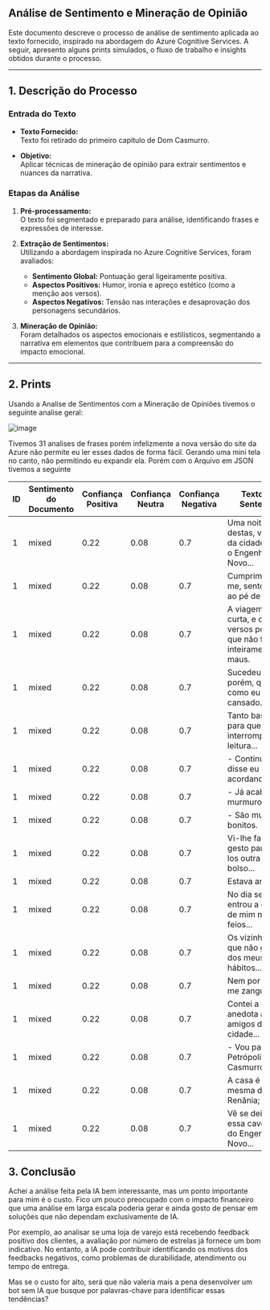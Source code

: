 ## Análise de Sentimento e Mineração de Opinião

Este documento descreve o processo de análise de sentimento aplicada ao texto fornecido, inspirado na abordagem do Azure Cognitive Services. A seguir, apresento alguns prints simulados, o fluxo de trabalho e insights obtidos durante o processo.

---

## 1. Descrição do Processo

### Entrada do Texto

- **Texto Fornecido:**  
  Texto foi retirado do primeiro capítulo de Dom Casmurro.

- **Objetivo:**  
  Aplicar técnicas de mineração de opinião para extrair sentimentos e nuances da narrativa.

### Etapas da Análise

1. **Pré-processamento:**  
   O texto foi segmentado e preparado para análise, identificando frases e expressões de interesse.
   
3. **Extração de Sentimentos:**  
   Utilizando a abordagem inspirada no Azure Cognitive Services, foram avaliados:
   - **Sentimento Global:** Pontuação geral ligeiramente positiva.
   - **Aspectos Positivos:** Humor, ironia e apreço estético (como a menção aos versos).
   - **Aspectos Negativos:** Tensão nas interações e desaprovação dos personagens secundários.
     
4. **Mineração de Opinião:**  
   Foram detalhados os aspectos emocionais e estilísticos, segmentando a narrativa em elementos que contribuem para a compreensão do impacto emocional.

---

## 2. Prints

Usando a Analise de Sentimentos com a Mineração de Opiniões tivemos o seguinte analise geral:

![image](https://github.com/user-attachments/assets/f95ace17-1190-4645-9625-f04a54cabab6)

Tivemos 31 analises de frases porém infelizmente a nova versão do site da Azure não permite eu ler esses dados de forma fácil. Gerando uma mini tela no canto, não permitindo eu expandir ela. Porém com o Arquivo em JSON tivemos a seguinte 

| ID  | Sentimento do Documento | Confiança Positiva | Confiança Neutra | Confiança Negativa | Texto da Sentença | Sentimento da Sentença | Confiança Positiva | Confiança Neutra | Confiança Negativa |
|----|------------------------|-------------------|-----------------|-------------------|------------------|---------------------|-------------------|-----------------|-------------------|
| 1  | mixed                  | 0.22              | 0.08            | 0.7               | Uma noite destas, vindo da cidade para o Engenho Novo... | neutral             | 0.07              | 0.88            | 0.05              |
| 1  | mixed                  | 0.22              | 0.08            | 0.7               | Cumprimentou-me, sentou-se ao pé de mim... | positive            | 0.96              | 0.03            | 0.01              |
| 1  | mixed                  | 0.22              | 0.08            | 0.7               | A viagem era curta, e os versos pode ser que não fossem inteiramente maus. | negative            | 0.00              | 0.00            | 1.00              |
| 1  | mixed                  | 0.22              | 0.08            | 0.7               | Sucedeu, porém, que, como eu estava cansado... | negative            | 0.00              | 0.00            | 1.00              |
| 1  | mixed                  | 0.22              | 0.08            | 0.7               | Tanto bastou para que ele interrompesse a leitura... | negative            | 0.10              | 0.19            | 0.71              |
| 1  | mixed                  | 0.22              | 0.08            | 0.7               | - Continue - disse eu acordando. | neutral             | 0.01              | 0.98            | 0.01              |
| 1  | mixed                  | 0.22              | 0.08            | 0.7               | - Já acabei - murmurou ele. | negative            | 0.00              | 0.06            | 0.93              |
| 1  | mixed                  | 0.22              | 0.08            | 0.7               | - São muito bonitos. | neutral             | 0.27              | 0.73            | 0.00              |
| 1  | mixed                  | 0.22              | 0.08            | 0.7               | Vi-lhe fazer um gesto para tirá-los outra vez do bolso... | neutral             | 0.01              | 0.96            | 0.03              |
| 1  | mixed                  | 0.22              | 0.08            | 0.7               | Estava amuado. | neutral             | 0.09              | 0.70            | 0.22              |
| 1  | mixed                  | 0.22              | 0.08            | 0.7               | No dia seguinte entrou a dizer de mim nomes feios... | negative            | 0.00              | 0.00            | 1.00              |
| 1  | mixed                  | 0.22              | 0.08            | 0.7               | Os vizinhos, que não gostam dos meus hábitos... | negative            | 0.03              | 0.13            | 0.84              |
| 1  | mixed                  | 0.22              | 0.08            | 0.7               | Nem por isso me zanguei. | negative            | 0.01              | 0.43            | 0.56              |
| 1  | mixed                  | 0.22              | 0.08            | 0.7               | Contei a anedota aos amigos da cidade... | positive            | 0.96              | 0.03            | 0.01              |
| 1  | mixed                  | 0.22              | 0.08            | 0.7               | - Vou para Petrópolis, Dom Casmurro; | neutral             | 0.01              | 0.96            | 0.03              |
| 1  | mixed                  | 0.22              | 0.08            | 0.7               | A casa é a mesma da Renânia; | neutral             | 0.03              | 0.97            | 0.00              |
| 1  | mixed                  | 0.22              | 0.08            | 0.7               | Vê se deixas essa caverna do Engenho Novo... | neutral             | 0.02              | 0.95            | 0.03              |


## 3. Conclusão

Achei a análise feita pela IA bem interessante, mas um ponto importante para mim é o custo. Fico um pouco preocupado com o impacto financeiro que uma análise em larga escala poderia gerar e ainda gosto de pensar em soluções que não dependam exclusivamente de IA.

Por exemplo, ao analisar se uma loja de varejo está recebendo feedback positivo dos clientes, a avaliação por número de estrelas já fornece um bom indicativo. No entanto, a IA pode contribuir identificando os motivos dos feedbacks negativos, como problemas de durabilidade, atendimento ou tempo de entrega.

Mas se o custo for alto, será que não valeria mais a pena desenvolver um bot sem IA que busque por palavras-chave para identificar essas tendências?

